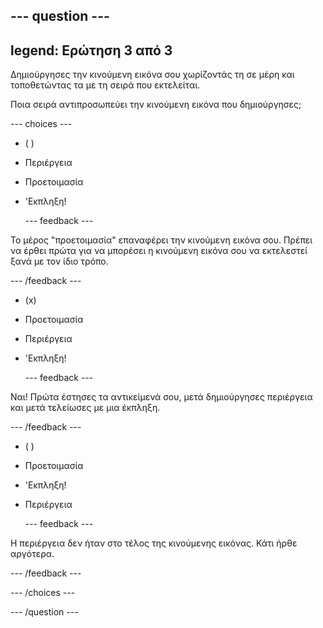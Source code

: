 --- question ---
---
legend: Ερώτηση 3 από 3
---

Δημιούργησες την κινούμενη εικόνα σου χωρίζοντάς τη σε μέρη και τοποθετώντας τα με τη σειρά που εκτελείται.

Ποια σειρά αντιπροσωπεύει την κινούμενη εικόνα που δημιούργησες;

--- choices ---

- ( )
+ Περιέργεια

+ Προετοιμασία

+ 'Εκπληξη!

  --- feedback ---

 Το μέρος "προετοιμασία" επαναφέρει την κινούμενη εικόνα σου. Πρέπει να έρθει πρώτα για να μπορέσει η κινούμενη εικόνα σου να εκτελεστεί ξανά με τον ίδιο τρόπο.

  --- /feedback ---

- (x)
+ Προετοιμασία

+ Περιέργεια

+ 'Εκπληξη!


  --- feedback ---

 Ναι! Πρώτα έστησες τα αντικείμενά σου, μετά δημιούργησες περιέργεια και μετά τελείωσες με μια έκπληξη.

  --- /feedback ---

- ( )
+ Προετοιμασία

+ 'Εκπληξη!

+ Περιέργεια

  --- feedback ---

 Η περιέργεια δεν ήταν στο τέλος της κινούμενης εικόνας. Κάτι ήρθε αργότερα.

  --- /feedback ---

--- /choices ---

--- /question ---
